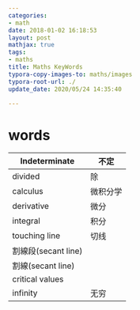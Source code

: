 ```yaml
---
categories:
- math
date: 2018-01-02 16:18:53
layout: post
mathjax: true
tags:
- maths
title: Maths KeyWords
typora-copy-images-to: maths/images
typora-root-url: ./
update_date: 2020/05/24 14:35:40

---
```


# words

| Indeterminate | 不定     |
| ------------- | -------- |
| divided       | 除       |
| calculus      | 微积分学 |
| derivative    | 微分     |
| integral      | 积分     |
| touching line     | 切线          |
|  割線段(secant line)      |          |
|   割線(secant line)      |          |
| critical values |          |
| infinity | 无穷 |